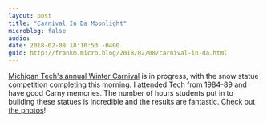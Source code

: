 ```yaml
---
layout: post
title: "Carnival In Da Moonlight"
microblog: false
audio: 
date: 2018-02-08 18:10:53 -0400
guid: http://frankm.micro.blog/2018/02/08/carnival-in-da.html
---
```

[Michigan Tech's annual Winter Carnival](https://www.mtu.edu/carnival/) is in progress, with the snow statue competition completing this morning. I attended Tech from 1984-89 and have good Carny memories. The number of hours students put in to building these statues is incredible and the results are fantastic. Check out [the photos](https://www.flickr.com/photos/michigantech/collections/72157662834921158/)! 
